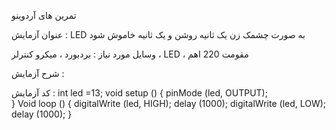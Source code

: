 تمرین های آردوینو

عنوان آزمایش : LED به صورت چشمک زن یک ثانیه روشن و یک ثانیه خاموش شود

وسایل مورد نیاز : بردبورد ، میکرو کنترلر ، LED ، مقومت 220 اهم

شرح آزمایش : 

کد آزمایش : 
int led =13;
void setup () { 
pinMode (led, OUTPUT);  
} 
Void loop () { 
digitalWrite (led, HIGH); 
delay (1000); 
digitalWrite (led, LOW); 
delay (1000); 
}


